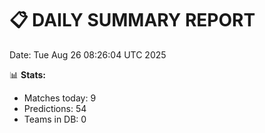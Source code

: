 📋 DAILY SUMMARY REPORT
======================
Date: Tue Aug 26 08:26:04 UTC 2025

📊 **Stats:**
- Matches today: 9
- Predictions: 54
- Teams in DB: 0
